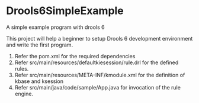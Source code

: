 Drools6SimpleExample
====================

A simple example program with drools 6

This project will help a beginner to setup Drools 6 development environment and write the first program.
1.	Refer the pom.xml for the required dependencies
2.	Refer  src/main/resources/defaultkiesession/rule.drl for the defined rules.
3.	Refer src/main/resources/META-INF/kmodule.xml for the definition of kbase and ksession
4.	Refer src/main/java/code/sample/App.java for invocation of the rule engine.
